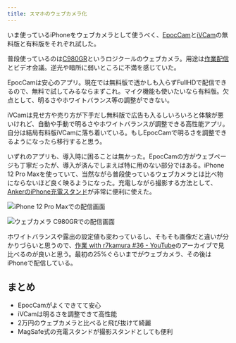 ```yaml
---
title: スマホのウェブカメラ化
---
```

いま使っているiPhoneをウェブカメラとして使うべく、[EpocCam](https://www.elgato.com/ja/epoccam)と[iVCam](https://www.e2esoft.com/ivcam/)の無料版と有料版をそれぞれ試した。

普段使っているのは[C980GR](https://r7kamura.com/articles/2020-09-23-web-camera)というロジクールのウェブカメラ。用途は[作業配信](https://www.youtube.com/c/r7kamura)とビデオ会議。逆光や暗所に弱いところに不満を感じていた。

EpocCamは安心のアプリ。現在では無料版で透かしも入らずFullHDで配信できるので、無料で試してみるならまずこれ。マイク機能も使いたいなら有料版。欠点として、明るさやホワイトバランス等の調整ができない。

iVCamは見せ方や売り方が下手だし無料版で広告も入るしいろいろと体験が悪いけれど、自動や手動で明るさやホワイトバランスが調整できる高性能アプリ。自分は結局有料版iVCamに落ち着いている。もしEpocCamで明るさを調整できるようになったら移行すると思う。

いずれのアプリも、導入時に困ることは無かった。EpocCamの方がウェブページも丁寧だったが、導入が済んでしまえば特に用のない部分ではある。iPhone 12 Pro Maxを使っていて、当然ながら普段使っているウェブカメラとは比べ物にならないほど良く映るようになった。充電しながら撮影する方法として、[AnkerのiPhone充電スタンド](https://r7kamura.com/articles/2021-09-06-anker-iphone-stand)が非常に便利に使えた。

![](https://lh4.googleusercontent.com/WQCGFvNTsrx403kiCp_O889IDv0EsayXiRHhJ7xizpUkOEH1QEhP_iMC6klLl1EyjZ-qpedHnM6GHRFCUMv6gzkMltv9cv14ssWliH6oE5XDVClLyONIevNqtxneezwQmFWYOL6i5cE-XwHh2MT5zZGllFeBH0iqogjwixk-GOn2SDKkNBd5a7RGGOld "iPhone 12 Pro Maxでの配信画面")

![](https://lh5.googleusercontent.com/zY31UgwoO3-mCxcHVLhjeA4aJu1bz9h6nVsL_TaJktJv5LrH1nxugEPj_gCnK5zsddrXXAxt-GUrUXnw2Ocw72U0vmpOQBWUSqD6CvkES2Bdh3CQJUkpVHQx6V_v6TgYfS0gJIY7U-Dllyx657J1DEGXJ3H805YSROLl10yp7SclDAWauNGPjSFUevcf "ウェブカメラ C980GRでの配信画面")

ホワイトバランスや露出の設定値も変わっているし、そもそも画像だと違いが分かりづらいと思うので、[作業 with r7kamura #36 - YouTube](https://www.youtube.com/watch?v=Nmf0NRTqbyw)のアーカイブで見比べるのが良いと思う。最初の25%ぐらいまでがウェブカメラ、その後はiPhoneで配信している。

まとめ
---

*   EpocCamがよくできてて安心
*   iVCamは明るさを調整できて高性能
*   2万円のウェブカメラと比べると飛び抜けて綺麗
*   MagSafe式の充電スタンドが撮影スタンドとしても便利
